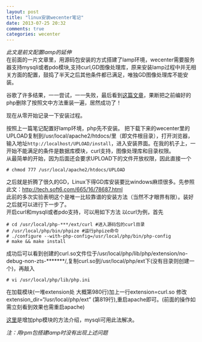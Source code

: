 ```yaml
---
layout: post
title: "linux安装wecenter笔记"
date: 2013-07-25 20:32
comments: true
categories: wecenter
---
```

*此文是前文配置lamp的延伸*  
在前面的一片文章里，用源码包安装的方式搭建了lamp环境，wecenter需要服务器支持mysqli或者pdo模块,支持curl,GD图像处理库，原来安装lamp过程中并无相关方面的配置，鼓捣了半天之后其他条件都已满足，唯独GD图像处理库不能安装。  
<!-- more -->
谷歌了许多结果，一一尝试，一一失败，最后看到[这篇文章](http://tech.soft6.com/665/16/78687.html)，果断把之前编好的php删除了按照文中方法重装一遍，居然成功了！

现在从零开始记录一下安装过程。

按照上一篇笔记配置好lamp环境，php先不安装。
把下载下来的wecenter里的UPLOAD复制到/usr/local/apache2/htdocs/里（即文件根目录），打开浏览器，输入地址`http://localhost/UPLOAD/install`，进入安装界面。在我的机子上，一开始不能满足的条件是数据库模块，curl支持，图像处理库和目录权限。  
从最简单的开始，因为后面还会要求UPLOAD下的文件开放权限，因此直接一个  
```
# chmod 777 /usr/local/apache2/htdocs/UPLOAD
```
之后就是折腾了很久的GD，Linux下得GD库安装要比windows麻烦很多。先参照此文：http://tech.soft6.com/665/16/78687.html  
此前的多次实验表明这个是唯一比较靠谱的安装方法（当然不才眼界有限）。装好之后就可以进行下一步了。  
开启curl和mysqli或者pdo支持，可以用如下方法
以curl为例，首先  
```
# cd /usr/local/php-***/ext/curl #进入源码包的curl目录
# /usr/local/php/bin/phpize #运行phpize命令
# ./configure --with-php-config=/usr/local/php/bin/php-config
# make && make install
```
成功后可以看到创建的curl.so文件位于/usr/local/php/lib/php/extension/no-debug-non-zts-*******/,复制curl.so到/usr/local/php/ext下(没有目录则创建一个)，再敲入  
```
# vi /usr/local/php/lib/php.ini​
```
在加载模块(一堆extension处 大概第980行)加上一行extension=curl.so 修改extension_dir=“/usr/local/php/ext” (第819行),重启apache即可。(前面的操作如需立刻看到效果也需重启apache)

[这里](http://blog.csdn.net/grunmin/article/details/9468639)是增加php模块的方法介绍，mysqli可用此法解决。

*注：用rpm包搭建lamp时没有出现上述问题*